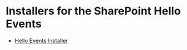 # Installers for the SharePoint Hello Events

* [Hello Events Installer](./hello-events-installer/README.md)

